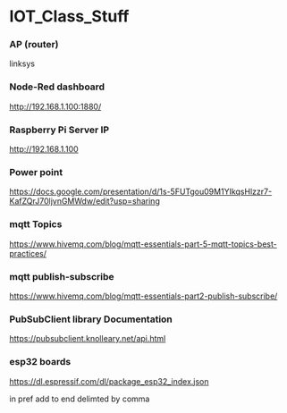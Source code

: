 # IOT_Class_Stuff

### AP (router)
linksys

### Node-Red dashboard
http://192.168.1.100:1880/

### Raspberry Pi Server IP
http://192.168.1.100

### Power point
https://docs.google.com/presentation/d/1s-5FUTgou09M1YIkqsHlzzr7-KafZQrJ70ljvnGMWdw/edit?usp=sharing

### mqtt Topics
https://www.hivemq.com/blog/mqtt-essentials-part-5-mqtt-topics-best-practices/

### mqtt publish-subscribe
https://www.hivemq.com/blog/mqtt-essentials-part2-publish-subscribe/

### PubSubClient library Documentation
https://pubsubclient.knolleary.net/api.html

### esp32 boards
https://dl.espressif.com/dl/package_esp32_index.json

in pref add to end delimted by comma
